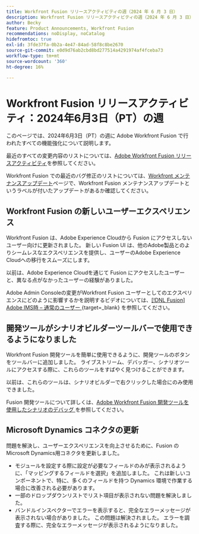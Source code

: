```yaml
---
title: Workfront Fusion リリースアクティビティの週（2024 年 6 月 3 日）
description: Workfront Fusion リリースアクティビティの週（2024 年 6 月 3 日）
author: Becky
feature: Product Announcements, Workfront Fusion
recommendations: noDisplay, noCatalog
hidefromtoc: true
exl-id: 3fde37fa-0b2a-4e47-84ad-58f8c8be2670
source-git-commit: e0d9d76ab2cbd8bd277514a4291974af4fceba73
workflow-type: tm+mt
source-wordcount: '360'
ht-degree: 16%

---
```


# Workfront Fusion リリースアクティビティ：2024年6月3日（PT）の週

このページでは、2024年6月3日（PT）の週に Adobe Workfront Fusion で行われたすべての機能強化について説明します。

最近のすべての変更内容のリストについては、[Adobe Workfront Fusion リリースアクティビティ](/help/workfront-fusion/fusion-product-releases/fusion-release-activity.md)を参照してください。

Workfront Fusion での最近のバグ修正のリストについては、[Workfront メンテナンスアップデート](https://experienceleague.adobe.com/docs/workfront-known-issues/releases/current-updates.html?lang=ja)ページで、Workfront Fusion メンテナンスアップデートというラベルが付いたアップデートがあるか確認してください。

## Workfront Fusion の新しいユーザーエクスペリエンス

Workfront Fusion は、Adobe Experience Cloudから Fusion にアクセスしないユーザー向けに更新されました。 新しい Fusion UI は、他のAdobe製品とのよりシームレスなエクスペリエンスを提供し、ユーザーのAdobe Experience Cloudへの移行をスムーズにします。

以前は、Adobe Experience Cloudを通じて Fusion にアクセスしたユーザーと、異なる点がなかったユーザーの経験がありました。

Adobe Admin Consoleの変更がWorkfront Fusion ユーザーとしてのエクスペリエンスにどのように影響するかを説明するビデオについては、[[!DNL Fusion] Adobe IMS時 – 通常のユーザー ](https://video.tv.adobe.com/v/3412465/){target=_blank} を参照してください。

## 開発ツールがシナリオビルダーツールバーで使用できるようになりました

Workfront Fusion 開発ツールを簡単に使用できるように、開発ツールのボタンをツールバーに追加しました。 ライブストリーム、デバッガー、シナリオツールにアクセスする際に、これらのツールをすばやく見つけることができます。

以前は、これらのツールは、シナリオビルダーで右クリックした場合にのみ使用できました。

Fusion 開発ツールについて詳しくは、[Adobe Workfront Fusion 開発ツールを使用したシナリオのデバッグ ](/help/workfront-fusion/manage-scenarios/debug-a-scenario.md) を参照してください。

## Microsoft Dynamics コネクタの更新

問題を解決し、ユーザーエクスペリエンスを向上させるために、Fusion のMicrosoft Dynamics用コネクタを更新しました。

* モジュールを設定する際に設定が必要なフィールドのみが表示されるように、「マッピングするフィールドを選択」を追加しました。 これは新しいコンポーネントで、特に、多くのフィールドを持つ Dynamics 環境で作業する場合に改善される必要があります。
* 一部のドロップダウンリストでリスト項目が表示されない問題を解決しました。
* バンドルインスペクターでエラーを表示すると、完全なエラーメッセージが表示されない場合がありました。 この問題は解決されました。 エラーを調査する際に、完全なエラーメッセージが表示されるようになりました。
